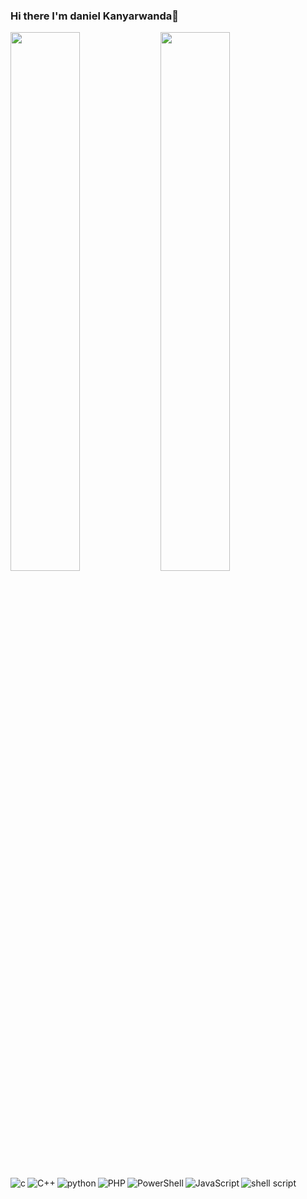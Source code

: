 ### Hi there I'm daniel Kanyarwanda👋
<img align="left" width="47%" src="https://github-readme-stats.vercel.app/api?username=dannybabu&show_icons=true&theme=radical" />

<img align="left" width="47%" src="https://github-readme-stats.vercel.app/api/top-langs/?username=dannybabu&layout=compact" />

<img align="left" alt="c" src="https://img.shields.io/badge/c-%2300599C.svg?style=for-the-badge&logo=c&logoColor=white" />
<img align="left" alt="C++" src="https://img.shields.io/badge/c++-%2300599C.svg?style=for-the-badge&logo=c%2B%2B&logoColor=white" />
<img align= "left" alt "css" src="https://img.shields.io/badge/css3-%231572B6.svg?style=for-the-badge&logo=css3&logoColor=white" />
<img align="left" alt="python" src="https://img.shields.io/badge/python-3670A0?style=for-the-badge&logo=python&logoColor=ffdd54" />
<img align="left" alt="PHP" src="https://img.shields.io/badge/php-%23777BB4.svg?style=for-the-badge&logo=php&logoColor=white" />
<img align="left" alt="PowerShell" src="https://img.shields.io/badge/PowerShell-%235391FE.svg?style=for-the-badge&logo=powershell&logoColor=white" />
<img align="left" alt="JavaScript" src="https://img.shields.io/badge/javascript-%23323330.svg?style=for-the-badge&logo=javascript&logoColor=%23F7DF1E" />
<img align="left" alt="shell script" src="https://img.shields.io/badge/shell_script-%23121011.svg?style=for-the-badge&logo=gnu-bash&logoColor=white" />


